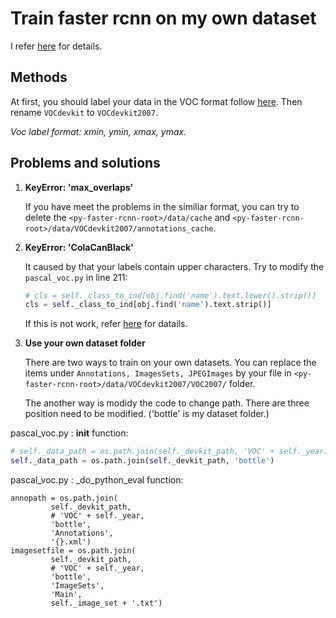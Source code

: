 # Train faster rcnn on my own dataset

I refer [here](http://blog.csdn.net/sinat_30071459/article/details/51332084) for details.

## Methods

At first, you should label your data in the VOC format follow [here](https://github.com/rbgirshick/py-faster-rcnn#beyond-the-demo-installation-for-training-and-testing-models). Then rename `VOCdevkit` to `VOCdevkit2007`.

*Voc label format: xmin, ymin, xmax, ymax.*

## Problems and solutions

1. **KeyError: 'max_overlaps'**
   
   If you have meet the problems in the similiar format, you can try to delete the `<py-faster-rcnn-root>/data/cache` and `<py-faster-rcnn-root>/data/VOCdevkit2007/annotations_cache`.
   
2. **KeyError: 'ColaCanBlack'**

   It caused by that your labels contain upper characters. Try to modify the `pascal_voc.py` in line 211:
   
   ```python
   # cls = self._class_to_ind[obj.find('name').text.lower().strip()]
   cls = self._class_to_ind[obj.find('name').text.strip()]
   ```
   
   If this is not work, refer [here](http://blog.csdn.net/sinat_30071459/article/details/51694037) for datails.
   
3. **Use your own dataset folder**

   There are two ways to train on your own datasets. You can replace the items under `Annotations, ImagesSets, JPEGImages` by your file in `<py-faster-rcnn-root>/data/VOCdevkit2007/VOC2007/` folder.
   
   The another way is modidy the code to change path. There are three position need to be modified. ('bottle' is my dataset folder.)
   
  pascal_voc.py : __init__ function:
   
   ```python
   # self._data_path = os.path.join(self._devkit_path, 'VOC' + self._year)
   self._data_path = os.path.join(self._devkit_path, 'bottle')
   ```
   
   pascal_voc.py : _do_python_eval function:
   
   ```
   annopath = os.path.join(
            self._devkit_path,
            # 'VOC' + self._year,
            'bottle',
            'Annotations',
            '{}.xml')
   imagesetfile = os.path.join(
            self._devkit_path,
            # 'VOC' + self._year,
            'bottle',
            'ImageSets',
            'Main',
            self._image_set + '.txt')
   ```
